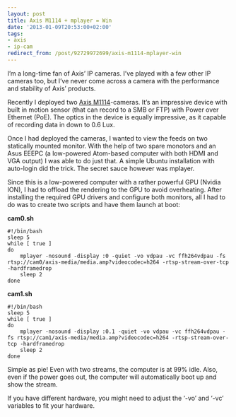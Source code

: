 ```yaml
---
layout: post
title: Axis M1114 + mplayer = Win
date: '2013-01-09T20:53:00+02:00'
tags:
- axis
- ip-cam
redirect_from: /post/92729972699/axis-m1114-mplayer-win
---
```


I’m a long-time fan of Axis’ IP cameras. I’ve played with a few other IP cameras too, but I’ve never come across a camera with the performance and stability of Axis’ products.

Recently I deployed two [Axis M1114](http://www.axis.com/products/cam_m1114/)-cameras. It’s an impressive device with built in motion sensor (that can record to a SMB or FTP) with Power over Ethernet (PoE). The optics in the device is equally impressive, as it capable of recording data in down to 0.6 Lux.

Once I had deployed the cameras, I wanted to view the feeds on two statically mounted monitor. With the help of two spare monotors and an Asus EEEPC (a low-powered Atom-based computer with both HDMI and VGA output) I was able to do just that. A simple Ubuntu installation with auto-login did the trick. The secret sauce however was mplayer.

Since this is a low-powered computer with a rather powerful GPU (Nvidia ION), I had to offload the rendering to the GPU to avoid overheating. After installing the required GPU drivers and configure both monitors, all I had to do was to create two scripts and have them launch at boot:

**cam0.sh**

    #!/bin/bash
    sleep 5
    while [ true ]
    do
        mplayer -nosound -display :0 -quiet -vo vdpau -vc ffh264vdpau -fs rtsp://cam0/axis-media/media.amp?videocodec=h264 -rtsp-stream-over-tcp -hardframedrop
        sleep 2
    done

**cam1.sh**

    #!/bin/bash
    sleep 5
    while [ true ]
    do
        mplayer -nosound -display :0.1 -quiet -vo vdpau -vc ffh264vdpau -fs rtsp://cam1/axis-media/media.amp?videocodec=h264 -rtsp-stream-over-tcp -hardframedrop
        sleep 2
    done

Simple as pie! Even with two streams, the computer is at 99% idle. Also, even if the power goes out, the computer will automatically boot up and show the stream.

If you have different hardware, you might need to adjust the ‘-vo’ and ‘-vc’ variables to fit your hardware.
